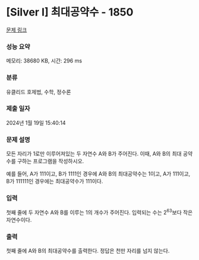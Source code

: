 # [Silver I] 최대공약수 - 1850 

[문제 링크](https://www.acmicpc.net/problem/1850) 

### 성능 요약

메모리: 38680 KB, 시간: 296 ms

### 분류

유클리드 호제법, 수학, 정수론

### 제출 일자

2024년 1월 19일 15:40:14

### 문제 설명

<p>모든 자리가 1로만 이루어져있는 두 자연수 A와 B가 주어진다. 이때, A와 B의 최대 공약수를 구하는 프로그램을 작성하시오.</p>

<p>예를 들어, A가 111이고, B가 1111인 경우에 A와 B의 최대공약수는 1이고, A가 111이고, B가 111111인 경우에는 최대공약수가 111이다.</p>

### 입력 

 <p>첫째 줄에 두 자연수 A와 B를 이루는 1의 개수가 주어진다. 입력되는 수는 2<sup>63</sup>보다 작은 자연수이다.</p>

### 출력 

 <p>첫째 줄에 A와 B의 최대공약수를 출력한다. 정답은 천만 자리를 넘지 않는다.</p>

